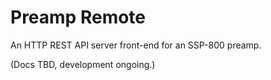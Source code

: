 # Preamp Remote

An HTTP REST API server front-end for an SSP-800 preamp.

(Docs TBD, development ongoing.)
